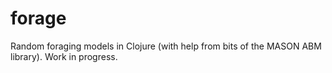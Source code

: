 # forage
Random foraging models in Clojure (with help from bits of the MASON ABM library).
Work in progress.

<!-- (Preliminary work appeared in the foond repo.) -->

